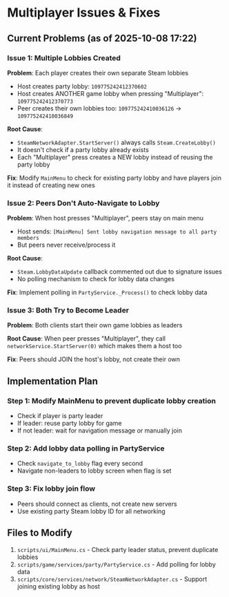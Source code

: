 # Multiplayer Issues & Fixes

## Current Problems (as of 2025-10-08 17:22)

### Issue 1: Multiple Lobbies Created
**Problem**: Each player creates their own separate Steam lobbies
- Host creates party lobby: `109775242412370602`
- Host creates ANOTHER game lobby when pressing "Multiplayer": `109775242412370773`
- Peer creates their own lobbies too: `109775242410036126` → `109775242410036849`

**Root Cause**: 
- `SteamNetworkAdapter.StartServer()` always calls `Steam.CreateLobby()`
- It doesn't check if a party lobby already exists
- Each "Multiplayer" press creates a NEW lobby instead of reusing the party lobby

**Fix**: Modify `MainMenu` to check for existing party lobby and have players join it instead of creating new ones

### Issue 2: Peers Don't Auto-Navigate to Lobby
**Problem**: When host presses "Multiplayer", peers stay on main menu
- Host sends: `[MainMenu] Sent lobby navigation message to all party members`
- But peers never receive/process it

**Root Cause**:
- `Steam.LobbyDataUpdate` callback commented out due to signature issues
- No polling mechanism to check for lobby data changes

**Fix**: Implement polling in `PartyService._Process()` to check lobby data

### Issue 3: Both Try to Become Leader
**Problem**: Both clients start their own game lobbies as leaders

**Root Cause**: When peer presses "Multiplayer", they call `networkService.StartServer(0)` which makes them a host too

**Fix**: Peers should JOIN the host's lobby, not create their own

## Implementation Plan

### Step 1: Modify MainMenu to prevent duplicate lobby creation
- Check if player is party leader
- If leader: reuse party lobby for game
- If not leader: wait for navigation message or manually join

### Step 2: Add lobby data polling in PartyService
- Check `navigate_to_lobby` flag every second
- Navigate non-leaders to lobby screen when flag is set

### Step 3: Fix lobby join flow
- Peers should connect as clients, not create new servers
- Use existing party Steam lobby ID for all networking

## Files to Modify
1. `scripts/ui/MainMenu.cs` - Check party leader status, prevent duplicate lobbies
2. `scripts/game/services/party/PartyService.cs` - Add polling for lobby data
3. `scripts/core/services/network/SteamNetworkAdapter.cs` - Support joining existing lobby as host
